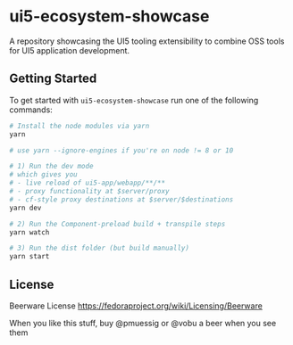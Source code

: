 # ui5-ecosystem-showcase

A repository showcasing the UI5 tooling extensibility to combine OSS tools for UI5 application development.

## Getting Started

To get started with `ui5-ecosystem-showcase` run one of the following commands:

```bash
# Install the node modules via yarn
yarn

# use yarn --ignore-engines if you're on node != 8 or 10

# 1) Run the dev mode
# which gives you 
# - live reload of ui5-app/webapp/**/**
# - proxy functionality at $server/proxy
# - cf-style proxy destinations at $server/$destinations
yarn dev

# 2) Run the Component-preload build + transpile steps
yarn watch

# 3) Run the dist folder (but build manually)
yarn start
```

## License
Beerware License <https://fedoraproject.org/wiki/Licensing/Beerware>

When you like this stuff, buy @pmuessig or @vobu a beer when you see them 
